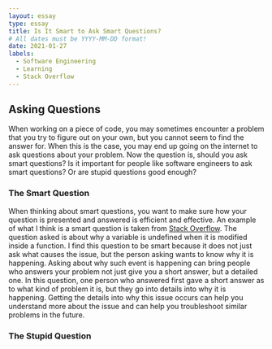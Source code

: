 ```yaml
---
layout: essay
type: essay
title: Is It Smart to Ask Smart Questions?
# All dates must be YYYY-MM-DD format!
date: 2021-01-27
labels:
  - Software Engineering
  - Learning
  - Stack Overflow
---
```


## Asking Questions

When working on a piece of code, you may sometimes encounter a problem that you try to figure out on your own, but you cannot seem to find the answer for. When this is the case, you may end up going on the internet to ask questions about your problem. Now the question is, should you ask smart questions? Is it important for people like software engineers to ask smart questions? Or are stupid questions good enough?

### The Smart Question

When thinking about smart questions, you want to make sure how your question is presented and answered is efficient and effective. An example of what I think is a smart question is taken from [Stack Overflow](https://stackoverflow.com/questions/23667086/why-is-my-variable-unaltered-after-i-modify-it-inside-of-a-function-asynchron). The question asked is about why a variable is undefined when it is modified inside a function. I find this question to be smart because it does not just ask what causes the issue, but the person asking wants to know why it is happening. Asking about why such event is happening can bring people who answers your problem not just give you a short answer, but a detailed one. In this question, one person who answered first gave a short answer as to what kind of problem it is, but they go into details into why it is happening. Getting the details into why this issue occurs can help you understand more about the issue and can help you troubleshoot similar problems in the future.

### The Stupid Question

